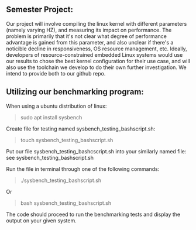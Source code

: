 ## Semester Project:
Our project will involve compiling the linux kernel with different parameters (namely varying HZ), and measuring its impact on performance.
The problem is primarily that it's not clear what degree of performance advantage is gained from this parameter, and also unclear if there's
a noticible decline in responsiveness, OS resource management, etc. Ideally, developers of resource-constrained embedded Linux systems would
use our results to chose the best kernel configuration for their use case, and will also use the toolchain we develop to do their own further
investigation. We intend to provide both to our github repo.
  
 ## Utilizing our benchmarking program:
When using a ubuntu distribution of linux: 
>sudo apt install sysbench
 
Create file for testing named sysbench_testing_bashscript.sh: 
 >touch sysbench_testing_bashscript.sh
 
Put our file sysbench_testing_bashcscript.sh into your similarly named file: see sysbench_testing_bashscript.sh
 	
Run the file in terminal through one of the following commands:
>./sysbench_testing_bashscript.sh

Or
 
>bash sysbench_testing_bashscript.sh
 
The code should proceed to run the benchmarking tests and display the output on your given system.
